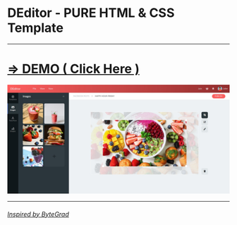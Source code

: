 <h1>DEditor - PURE HTML & CSS Template</h1>
<hr>
<h1><a href="https://dinethlive.github.io/DEditor-Pure-CSS/" >=> DEMO ( Click Here ) </h1>
<img src="assets/screenshot.png"/>
<hr>
<h6>Inspired by ByteGrad</h6>

